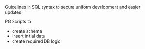 Guidelines in SQL syntax to secure uniform development and easier updates

PG Scripts to
- create schema
- insert initial data
- create required DB logic

